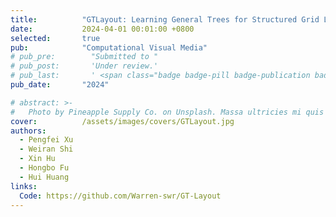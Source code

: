 ```yaml
---
title:          "GTLayout: Learning General Trees for Structured Grid Layout Generation"
date:           2024-04-01 00:01:00 +0800
selected:       true
pub:            "Computational Visual Media"
# pub_pre:        "Submitted to "
# pub_post:       'Under review.'
# pub_last:       ' <span class="badge badge-pill badge-publication badge-success">Spotlight</span>'
pub_date:       "2024"

# abstract: >-
#   Photo by Pineapple Supply Co. on Unsplash. Massa ultricies mi quis hendrerit dolor magna. Arcu non odio euismod lacinia at quis risus sed. Et tortor at risus viverra. Enim neque volutpat ac tincidunt. Dictum varius duis at consectetur lorem donec.
cover:          /assets/images/covers/GTLayout.jpg
authors:
  - Pengfei Xu
  - Weiran Shi
  - Xin Hu
  - Hongbo Fu
  - Hui Huang
links:
  Code: https://github.com/Warren-swr/GT-Layout
---
```

